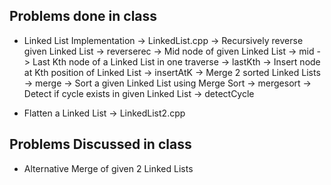## Problems done in class
  
  - Linked List Implementation -> LinkedList.cpp
    -> Recursively reverse given Linked List -> reverserec
    -> Mid node of given Linked List -> mid
    -> Last Kth node of a Linked List in one traverse -> lastKth
    -> Insert node at Kth position of Linked List -> insertAtK
    -> Merge 2 sorted Linked Lists -> merge
    -> Sort a given Linked List using Merge Sort -> mergesort
    -> Detect if cycle exists in given Linked List -> detectCycle
    
  - Flatten a Linked List -> LinkedList2.cpp

## Problems Discussed in class
  - Alternative Merge of given 2 Linked Lists

